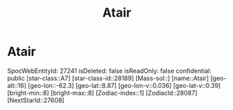 ﻿---
title: "Atair"
location: [8.87,-62.3,16]
type: Station
tags:
- astro/Star

---

# Atair

SpocWebEntityId: 27241
isDeleted: false
isReadOnly: false
confidential: public
[star-class::A7]
[star-class-id::28189]
[Mass-sol::]
[name::Atair]
[geo-alt::16]
[geo-lon::-62.3]
[geo-lat::8.87]
[geo-lon-v::0.036]
[geo-lat-v::0.39]
[bright-min::8]
[bright-max::8]
[Zodiac-index::1]
[ZodiacId::28087]
[NextStarId::27608]

